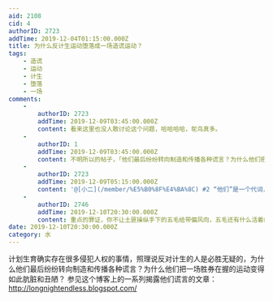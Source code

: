 ```yaml
---
aid: 2108
cid: 4
authorID: 2723
addTime: 2019-12-04T01:15:00.000Z
title: 为什么反计生运动堕落成一场造谎运动？
tags:
    - 造谎
    - 运动
    - 计生
    - 堕落
    - 一场
comments:
    -
        authorID: 2723
        addTime: 2019-12-09T03:45:00.000Z
        content: 看来这里也没人敢讨论这个问题，哈哈哈哈，鸵鸟真多。
    -
        authorID: 1
        addTime: 2019-12-09T03:45:00.000Z
        content: 不明所以的帖子，「他们最后纷纷转向制造和传播各种谎言？为什么他们把一场胜券在握的运动变得如此肮脏和丑陋？」**他们**是谁？一头雾水。
    -
        authorID: 2723
        addTime: 2019-12-09T05:15:00.000Z
        content: '@[小二](/member/%E5%B0%8F%E4%BA%8C) #2 “他们”是一个代词，通常指前文已经提到过的人。'
    -
        authorID: 2746
        addTime: 2019-12-10T20:30:00.000Z
        content: 重点的罪证，你不让土匪操纵手下的五毛给带偏风向，五毛还有什么活着的价值啊
date: 2019-12-10T20:30:00.000Z
category: 水
---
```


计划生育确实存在很多侵犯人权的事情，照理说反对计生的人是必胜无疑的，为什么他们最后纷纷转向制造和传播各种谎言？为什么他们把一场胜券在握的运动变得如此肮脏和丑陋？ 参见这个博客上的一系列揭露他们谎言的文章：http://longnightendless.blogspot.com/
